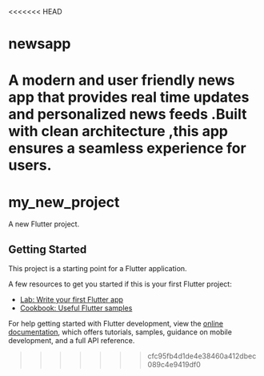<<<<<<< HEAD
# newsapp
A modern and user friendly news app that provides real time updates and personalized news feeds .Built with clean architecture ,this app ensures a seamless experience for users.
=======
# my_new_project

A new Flutter project.

## Getting Started

This project is a starting point for a Flutter application.

A few resources to get you started if this is your first Flutter project:

- [Lab: Write your first Flutter app](https://docs.flutter.dev/get-started/codelab)
- [Cookbook: Useful Flutter samples](https://docs.flutter.dev/cookbook)

For help getting started with Flutter development, view the
[online documentation](https://docs.flutter.dev/), which offers tutorials,
samples, guidance on mobile development, and a full API reference.
>>>>>>> cfc95fb4d1de4e38460a412dbec089c4e9419df0
